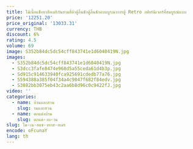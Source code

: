 ```yaml
---
title: ไม้เนื้อแข็งทาสีอเมริกันสามสี่ห้าตู้ลิ้นชักตู้ลิ้นชักแบบบูรณาการตู้ Retro เฟอร์นิเจอร์ที่สมบูรณ์แบบ
price: '12251.20'
price_original: '13033.31'
currency: THB
discount: 6%
rating: 4.5
volume: 69
image: S352b84dc5dc54cff843741e1d6040419N.jpg
images:
  - S352b84dc5dc54cff843741e1d6040419N.jpg
  - S3dcc3fafe8474e968d5a55ceda61d4b3p.jpg
  - Sd915c914633940fca925691cdedb77a76.jpg
  - S594388a385f04f34a4c9047f682f84edv.jpg
  - S3882bb3075eb43c2aa6b8d96c0c9422fJ.jpg
video: ''
categories:
  - name: บ้านและสวน
    slug: านและสวน
  - name: ตกแต่งบ้าน
    slug: ตกแต-งบ-าน
slug: ไม-เน-อแข-งทาส-อเมร
encode: oFcunaY
lang: th
---
```

  
